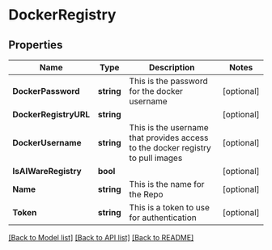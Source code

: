# DockerRegistry

## Properties

Name | Type | Description | Notes
------------ | ------------- | ------------- | -------------
**DockerPassword** | **string** | This is the password for the docker username | [optional] 
**DockerRegistryURL** | **string** |  | [optional] 
**DockerUsername** | **string** | This is the username that provides access to the docker registry to pull images | [optional] 
**IsAIWareRegistry** | **bool** |  | [optional] 
**Name** | **string** | This is the name for the Repo | [optional] 
**Token** | **string** | This is a token to use for authentication | [optional] 

[[Back to Model list]](../README.md#documentation-for-models) [[Back to API list]](../README.md#documentation-for-api-endpoints) [[Back to README]](../README.md)


